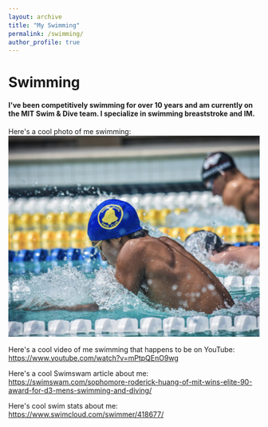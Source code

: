 ```yaml
---
layout: archive
title: "My Swimming"
permalink: /swimming/
author_profile: true
---
```


# Swimming 
#### I've been competitively swimming for over 10 years and am currently on the MIT Swim & Dive team. I specialize in swimming breaststroke and IM.

Here's a cool photo of me swimming:
![image](/files/swim.JPG)

Here's a cool video of me swimming that happens to be on YouTube: https://www.youtube.com/watch?v=mPtpQEnO9wg

Here's a cool Swimswam article about me: https://swimswam.com/sophomore-roderick-huang-of-mit-wins-elite-90-award-for-d3-mens-swimming-and-diving/

Here's cool swim stats about me: https://www.swimcloud.com/swimmer/418677/
